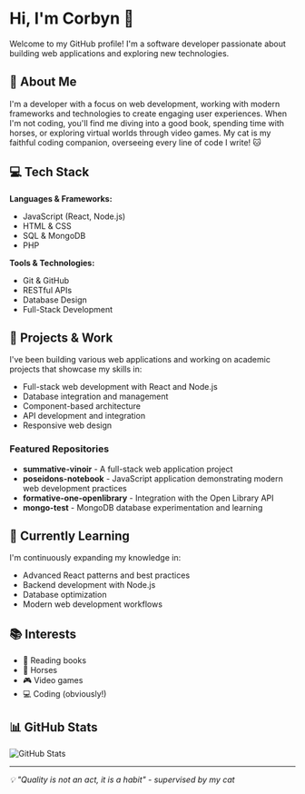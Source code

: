 # Hi, I'm Corbyn 👋

Welcome to my GitHub profile! I'm a software developer passionate about building web applications and exploring new technologies.

## 🚀 About Me

I'm a developer with a focus on web development, working with modern frameworks and technologies to create engaging user experiences. When I'm not coding, you'll find me diving into a good book, spending time with horses, or exploring virtual worlds through video games. My cat is my faithful coding companion, overseeing every line of code I write! 🐱

## 💻 Tech Stack

**Languages & Frameworks:**
- JavaScript (React, Node.js)
- HTML & CSS
- SQL & MongoDB
- PHP

**Tools & Technologies:**
- Git & GitHub
- RESTful APIs
- Database Design
- Full-Stack Development

## 🔧 Projects & Work

I've been building various web applications and working on academic projects that showcase my skills in:
- Full-stack web development with React and Node.js
- Database integration and management
- Component-based architecture
- API development and integration
- Responsive web design

### Featured Repositories
- **summative-vinoir** - A full-stack web application project
- **poseidons-notebook** - JavaScript application demonstrating modern web development practices
- **formative-one-openlibrary** - Integration with the Open Library API
- **mongo-test** - MongoDB database experimentation and learning

## 🌱 Currently Learning

I'm continuously expanding my knowledge in:
- Advanced React patterns and best practices
- Backend development with Node.js
- Database optimization
- Modern web development workflows

## 📚 Interests

- 📖 Reading books
- 🐴 Horses
- 🎮 Video games
- 💻 Coding (obviously!)

## 📊 GitHub Stats

![GitHub Stats](https://github-readme-stats.vercel.app/api?username=corbyn-jpg&show_icons=true&theme=radical)

---

*💡 "Quality is not an act, it is a habit" - supervised by my cat*
